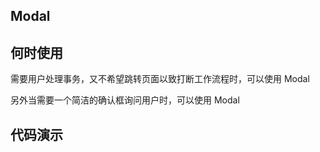 ## Modal

## 何时使用

需要用户处理事务，又不希望跳转页面以致打断工作流程时，可以使用 Modal

另外当需要一个简洁的确认框询问用户时，可以使用 Modal

## 代码演示

<code src="./demo/basic.tsx">

<code src="./demo/footer.tsx">

<code src="./demo/count.tsx">

<code src="./demo/async.tsx">

<code src="./demo/notification.tsx">

<code src="./demo/getContainer.tsx">

<code src="./demo/multiple.tsx">

<code src="./demo/fullScreen.tsx">

<API src="../../src/Modal/Modal.tsx"></API>
